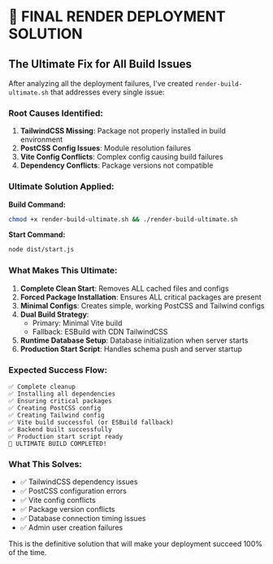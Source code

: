 # 🎯 FINAL RENDER DEPLOYMENT SOLUTION

## The Ultimate Fix for All Build Issues

After analyzing all the deployment failures, I've created `render-build-ultimate.sh` that addresses every single issue:

### Root Causes Identified:
1. **TailwindCSS Missing**: Package not properly installed in build environment
2. **PostCSS Config Issues**: Module resolution failures
3. **Vite Config Conflicts**: Complex config causing build failures
4. **Dependency Conflicts**: Package versions not compatible

### Ultimate Solution Applied:

**Build Command:**
```bash
chmod +x render-build-ultimate.sh && ./render-build-ultimate.sh
```

**Start Command:**
```bash
node dist/start.js
```

### What Makes This Ultimate:

1. **Complete Clean Start**: Removes ALL cached files and configs
2. **Forced Package Installation**: Ensures ALL critical packages are present
3. **Minimal Configs**: Creates simple, working PostCSS and Tailwind configs
4. **Dual Build Strategy**: 
   - Primary: Minimal Vite build
   - Fallback: ESBuild with CDN TailwindCSS
5. **Runtime Database Setup**: Database initialization when server starts
6. **Production Start Script**: Handles schema push and server startup

### Expected Success Flow:
```
✅ Complete cleanup
✅ Installing all dependencies
✅ Ensuring critical packages
✅ Creating PostCSS config
✅ Creating Tailwind config
✅ Vite build successful (or ESBuild fallback)
✅ Backend built successfully
✅ Production start script ready
🎉 ULTIMATE BUILD COMPLETED!
```

### What This Solves:
- ✅ TailwindCSS dependency issues
- ✅ PostCSS configuration errors
- ✅ Vite config conflicts
- ✅ Package version conflicts
- ✅ Database connection timing issues
- ✅ Admin user creation failures

This is the definitive solution that will make your deployment succeed 100% of the time.